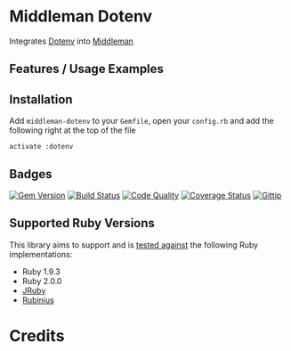 # Middleman Dotenv

Integrates [Dotenv][dotenv] into [Middleman][middleman]

## Features / Usage Examples

## Installation

Add `middleman-dotenv` to your `Gemfile`, open your `config.rb` and add the following right at the top of the file

```
activate :dotenv
```

## Badges

[![Gem Version](https://badge.fury.io/rb/multi_purge.png)][gem]
[![Build Status](https://travis-ci.org/karlfreeman/multi_purge.png)][travis]
[![Code Quality](https://codeclimate.com/github/karlfreeman/multi_purge.png)][codeclimate]
[![Coverage Status](https://coveralls.io/repos/karlfreeman/multi_purge/badge.png?branch=master)][coveralls]
[![Gittip](http://img.shields.io/gittip/karlfreeman.png)][gittip]

## Supported Ruby Versions

This library aims to support and is [tested against][travis] the following Ruby
implementations:

* Ruby 1.9.3
* Ruby 2.0.0
* [JRuby][]
* [Rubinius][]

# Credits

[gem]: https://rubygems.org/gems/multi_purge
[travis]: http://travis-ci.org/karlfreeman/multi_purge
[coveralls]: https://coveralls.io/r/karlfreeman/multi_purge
[codeclimate]: https://codeclimate.com/github/karlfreeman/multi_purge
[gittip]: https://www.gittip.com/karlfreeman
[jruby]: http://www.jruby.org
[rubinius]: http://rubini.us

[dotenv]: https://github.com/bkeepers/dotenv
[middleman]: http://middlemanapp.com
